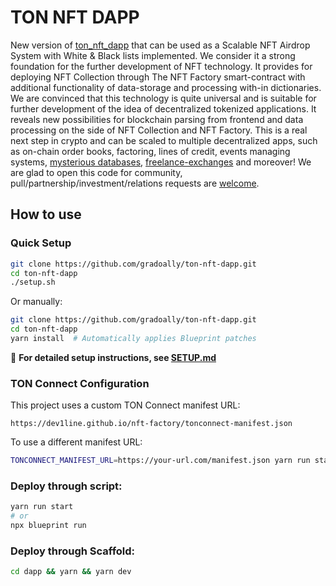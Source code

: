 # TON NFT DAPP

New version of [ton_nft_dapp](https://github.com/gradoally/ton_nft_dapp) that can be used as a Scalable NFT Airdrop System with White & Black lists implemented. We consider it a strong foundation for the further development of NFT technology. It provides for deploying NFT Collection through The NFT Factory smart-contract with additional functionality of data-storage and processing with-in dictionaries. We are convinced that this technology is quite universal and is suitable for further development of the idea of decentralized tokenized applications. It reveals new possibilities for blockchain parsing from frontend and data processing on the side of NFT Collection and NFT Factory. This is a real next step in crypto and can be scaled to multiple decentralized apps, such as on-chain order books, factoring, lines of credit, events managing systems, [mysterious databases](https://github.com/gradoally/ton_nft_dapp), [freelance-exchanges](https://github.com/gradoally/a-careers-smc) and moreover! We are glad to open this code for community, pull/partnership/investment/relations requests are [welcome](http://t.me/sraibaby).

## How to use

### Quick Setup

```bash
git clone https://github.com/gradoally/ton-nft-dapp.git
cd ton-nft-dapp
./setup.sh
```

Or manually:

```bash
git clone https://github.com/gradoally/ton-nft-dapp.git
cd ton-nft-dapp
yarn install  # Automatically applies Blueprint patches
```

📖 **For detailed setup instructions, see [SETUP.md](./SETUP.md)**

### TON Connect Configuration

This project uses a custom TON Connect manifest URL:

```
https://dev1line.github.io/nft-factory/tonconnect-manifest.json
```

To use a different manifest URL:

```bash
TONCONNECT_MANIFEST_URL=https://your-url.com/manifest.json yarn run start
```

### Deploy through script:

```bash
yarn run start
# or
npx blueprint run
```

### Deploy through Scaffold:

```bash
cd dapp && yarn && yarn dev
```
